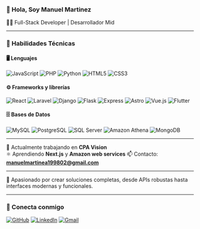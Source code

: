 ### 👋 Hola, Soy Manuel Martinez  
👨‍💻 Full-Stack Developer | Desarrollador Mid  

---

### 🧠 Habilidades Técnicas

#### 🖥️ Lenguajes  
![JavaScript](https://img.shields.io/badge/JavaScript-F7DF1E?logo=javascript&logoColor=black) ![PHP](https://img.shields.io/badge/PHP-777BB4?logo=php&logoColor=white)  ![Python](https://img.shields.io/badge/Python-3776AB?logo=python&logoColor=white)  ![HTML5](https://img.shields.io/badge/HTML5-E34F26?logo=html5&logoColor=white)  ![CSS3](https://img.shields.io/badge/CSS3-1572B6?logo=css3&logoColor=white)  

#### ⚙️ Frameworks y librerías  
![React](https://img.shields.io/badge/React-61DAFB?logo=react&logoColor=black)  ![Laravel](https://img.shields.io/badge/Laravel-FF2D20?logo=laravel&logoColor=white)  ![Django](https://img.shields.io/badge/Django-092E20?logo=django&logoColor=white)  ![Flask](https://img.shields.io/badge/Flask-000000?logo=flask&logoColor=white)  ![Express](https://img.shields.io/badge/Express-000000?logo=express&logoColor=white)  ![Astro](https://img.shields.io/badge/Astro-FF5D01?logo=astro&logoColor=white)  ![Vue.js](https://img.shields.io/badge/Vue.js-4FC08D?logo=vue.js&logoColor=white)  ![Flutter](https://img.shields.io/badge/Flutter-02569B?logo=flutter&logoColor=white)  

#### 🗄️ Bases de Datos  
![MySQL](https://img.shields.io/badge/MySQL-4479A1?logo=mysql&logoColor=white)  ![PostgreSQL](https://img.shields.io/badge/PostgreSQL-4169E1?logo=postgresql&logoColor=white)  ![SQL Server](https://img.shields.io/badge/SQL%20Server-CC2927?logo=microsoftsqlserver&logoColor=white)  ![Amazon Athena](https://img.shields.io/badge/Amazon%20Athena-FF9900?logo=amazonaws&logoColor=white)  ![MongoDB](https://img.shields.io/badge/MongoDB-47A248?logo=mongodb&logoColor=white)  

---

🚀 Actualmente trabajando en **CPA Vision**  
⚛️ Aprendiendo **Next.js**  y **Amazon web services**
📫 Contacto: **manuelmartinea199802@gmail.com**

---

💬 Apasionado por crear soluciones completas, desde APIs robustas hasta interfaces modernas y funcionales.

---

### 🤝 Conecta conmigo

[![GitHub](https://img.shields.io/badge/GitHub-181717?logo=github&logoColor=white)](https://github.com/JuanMa2102/JuanMa2102) [![LinkedIn](https://img.shields.io/badge/LinkedIn-0A66C2?logo=linkedin&logoColor=white)](https://www.linkedin.com/in/juanma-dev/)
[![Gmail](https://img.shields.io/badge/Gmail-D14836?logo=gmail&logoColor=white)](mailto:manuelmartinea199802@gmail.com)
